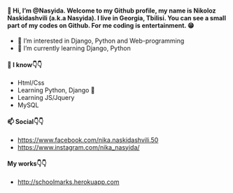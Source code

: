 #### 👋 Hi, I’m @Nasyida. Welcome to my Github profile, my name is **Nikoloz Naskidashvili** (a.k.a **Nasyida**). I live in Georgia, Tbilisi. You can see a small part of my codes on Github. For me coding is entertainment. 😁

- 👀 I’m interested in Django, Python and Web-programming
- 🐍 I’m currently learning Django, Python

#### 🧠 **I know**👇👇
- Html/Css
- Learning Python, Django 🐍
- Learning JS/Jquery
- MySQL

#### 📫 **Social**👇👇
- https://www.facebook.com/nika.naskidashvili.50
- https://www.instagram.com/nika_nasyida/
  
#### **My works**👇👇
- http://schoolmarks.herokuapp.com




